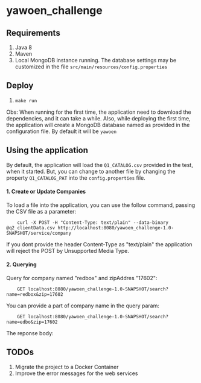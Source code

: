 # yawoen_challenge

Requirements
------------
1. Java 8
2. Maven
3. Local MongoDB instance running. The database settings may be customized in the file `src/main/resources/config.properties`

Deploy
-----
1. `make run`

Obs: When running for the first time, the application need to download the dependencies, and it can take a while. Also, while deploying the first time, the application will create a MongoDB database named as provided in the configuration file. By default it will be ``yawoen``

Using the application
---------------------

By default, the application will load the `Q1_CATALOG.csv` provided in the test, when it started. But, you can change to another file by changing the property `Q1_CATALOG_PAT` into the `config.properties` file.

#### 1. Create or Update Companies ####

To load a file into the application, you can use the follow command, passing the CSV file as a parameter: 

        curl -X POST -H "Content-Type: text/plain" --data-binary @q2_clientData.csv http://localhost:8080/yawoen_challenge-1.0-SNAPSHOT/service/company
        
If you dont provide the header Content-Type as "text/plain" the application will reject the POST by Unsupported Media Type.       
        
#### 2. Querying ####

Query for company named "redbox" and zipAddres "17602":

        GET localhost:8080/yawoen_challenge-1.0-SNAPSHOT/search?name=redbox&zip=17602 

You can provide a part of company name in the query param:
  
        GET localhost:8080/yawoen_challenge-1.0-SNAPSHOT/search?name=edbo&zip=17602
        
The reponse body:

    

TODOs
-----

1. Migrate the project to a Docker Container
2. Improve the error messages for the web services
